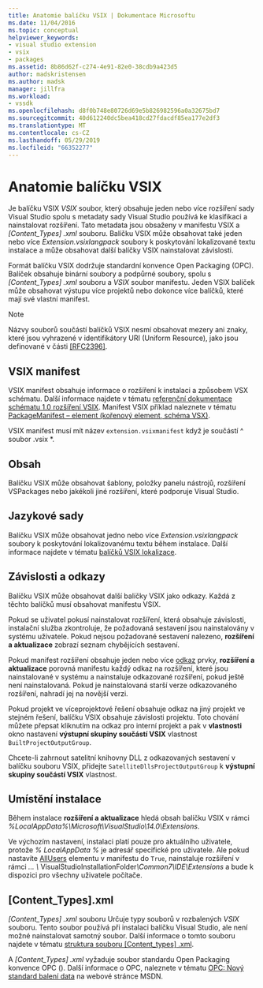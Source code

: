```yaml
---
title: Anatomie balíčku VSIX | Dokumentace Microsoftu
ms.date: 11/04/2016
ms.topic: conceptual
helpviewer_keywords:
- visual studio extension
- vsix
- packages
ms.assetid: 8b86d62f-c274-4e91-82e0-38cdb9a423d5
author: madskristensen
ms.author: madsk
manager: jillfra
ms.workload:
- vssdk
ms.openlocfilehash: d8f0b748e80726d69e5b826982596a0a32675bd7
ms.sourcegitcommit: 40d612240dc5bea418cd27fdacdf85ea177e2df3
ms.translationtype: MT
ms.contentlocale: cs-CZ
ms.lasthandoff: 05/29/2019
ms.locfileid: "66352277"
---
```

# <a name="anatomy-of-a-vsix-package"></a>Anatomie balíčku VSIX
Je balíčku VSIX *VSIX* soubor, který obsahuje jeden nebo více rozšíření sady Visual Studio spolu s metadaty sady Visual Studio používá ke klasifikaci a nainstalovat rozšíření. Tato metadata jsou obsaženy v manifestu VSIX a *[Content_Types] .xml* souboru. Balíčku VSIX může obsahovat také jeden nebo více *Extension.vsixlangpack* soubory k poskytování lokalizované textu instalace a může obsahovat další balíčky VSIX nainstalovat závislosti.

 Formát balíčku VSIX dodržuje standardní konvence Open Packaging (OPC). Balíček obsahuje binární soubory a podpůrné soubory, spolu s *[Content_Types] .xml* souboru a *VSIX* soubor manifestu. Jeden VSIX balíček může obsahovat výstupu více projektů nebo dokonce více balíčků, které mají své vlastní manifest.

> [!NOTE]
> Názvy souborů součástí balíčků VSIX nesmí obsahovat mezery ani znaky, které jsou vyhrazené v identifikátory URI (Uniform Resource), jako jsou definované v části [ \[RFC2396\]](http://go.microsoft.com/fwlink/?LinkId=90339).

## <a name="the-vsix-manifest"></a>VSIX manifest
 VSIX manifest obsahuje informace o rozšíření k instalaci a způsobem VSX schématu. Další informace najdete v tématu [referenční dokumentace schématu 1.0 rozšíření VSIX](https://msdn.microsoft.com/library/76e410ec-b1fb-4652-ac98-4a4c52e09a2b). Manifest VSIX příklad naleznete v tématu [PackageManifest – element (kořenový element, schéma VSX)](https://msdn.microsoft.com/library/f8ae42ba-775a-4d2b-976a-f556e147f187).

 VSIX manifest musí mít název `extension.vsixmanifest` když je součástí ^ soubor .vsix *.

## <a name="the-content"></a>Obsah
 Balíčku VSIX může obsahovat šablony, položky panelu nástrojů, rozšíření VSPackages nebo jakékoli jiné rozšíření, které podporuje Visual Studio.

## <a name="language-packs"></a>Jazykové sady
 Balíčku VSIX může obsahovat jedno nebo více *Extension.vsixlangpack* soubory k poskytování lokalizovanému textu během instalace. Další informace najdete v tématu [balíčků VSIX lokalizace](../extensibility/localizing-vsix-packages.md).

## <a name="dependencies-and-references"></a>Závislosti a odkazy
 Balíčku VSIX může obsahovat další balíčky VSIX jako odkazy. Každá z těchto balíčků musí obsahovat manifestu VSIX.

 Pokud se uživatel pokusí nainstalovat rozšíření, která obsahuje závislosti, instalační služba zkontroluje, že požadovaná sestavení jsou nainstalovány v systému uživatele. Pokud nejsou požadované sestavení nalezeno, **rozšíření a aktualizace** zobrazí seznam chybějících sestavení.

 Pokud manifest rozšíření obsahuje jeden nebo více [odkaz](/previous-versions/visualstudio/visual-studio-2010/dd393687(v=vs.100)) prvky, **rozšíření a aktualizace** porovná manifestu každý odkaz na rozšíření, které jsou nainstalované v systému a nainstaluje odkazované rozšíření, pokud ještě není nainstalovaná. Pokud je nainstalovaná starší verze odkazovaného rozšíření, nahradí jej na novější verzi.

 Pokud projekt ve víceprojektové řešení obsahuje odkaz na jiný projekt ve stejném řešení, balíčku VSIX obsahuje závislosti projektu. Toto chování můžete přepsat kliknutím na odkaz pro interní projekt a pak v **vlastnosti** okno nastavení **výstupní skupiny součástí VSIX** vlastnost `BuiltProjectOutputGroup`.

 Chcete-li zahrnout satelitní knihovny DLL z odkazovaných sestavení v balíčku souboru VSIX, přidejte `SatelliteDllsProjectOutputGroup` k **výstupní skupiny součástí VSIX** vlastnost.

## <a name="installation-location"></a>Umístění instalace
 Během instalace **rozšíření a aktualizace** hledá obsah balíčku VSIX v rámci *%LocalAppData%\Microsoft\VisualStudio\14.0\Extensions*.

 Ve výchozím nastavení, instalaci platí pouze pro aktuálního uživatele, protože *% LocalAppData %* je adresář specifické pro uživatele. Ale pokud nastavíte [AllUsers](https://msdn.microsoft.com/library/ac817f50-3276-4ddb-b467-8bbb1432455b) elementu v manifestu do `True`, nainstaluje rozšíření v rámci <em>... \\</em> VisualStudioInstallationFolder<em>\Common7\IDE\Extensions</em> a bude k dispozici pro všechny uživatele počítače.

## <a name="contenttypesxml"></a>[Content_Types].xml
 *[Content_Types] .xml* souboru Určuje typy souborů v rozbalených *VSIX* souboru. Tento soubor používá při instalaci balíčku Visual Studio, ale není možné nainstalovat samotný soubor. Další informace o tomto souboru najdete v tématu [struktura souboru [Content_types] .xml](the-structure-of-the-content-types-dot-xml-file.md).

 A *[Content_Types] .xml* vyžaduje soubor standardu Open Packaging konvence OPC (). Další informace o OPC, naleznete v tématu [OPC: Nový standard balení data](https://blogs.msdn.microsoft.com/msdnmagazine/2007/08/08/opc-a-new-standard-for-packaging-your-data/) na webové stránce MSDN.